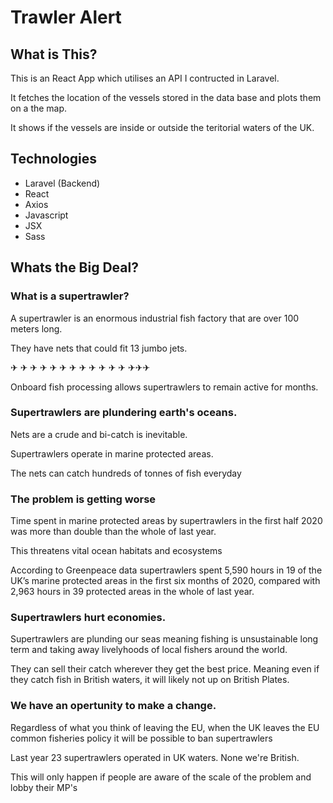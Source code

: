 # Trawler Alert

## What is This?

This is an React App which utilises an API I contructed in Laravel.

It fetches the location of the vessels stored in the data base and plots them on a the map.

It shows if the vessels are inside or outside the teritorial waters of the UK.

## Technologies
  - Laravel (Backend)
  - React
  - Axios
  - Javascript
  - JSX
  - Sass



## Whats the Big Deal?

### What is a supertrawler?

A supertrawler is an enormous industrial fish factory that are over 100 meters long.

They have nets that could fit 13 jumbo jets.

✈ ✈ ✈ ✈ ✈ ✈   ✈ ✈ ✈ ✈ ✈ ✈   ✈✈✈

Onboard fish processing allows supertrawlers to remain active for months.

### Supertrawlers are plundering earth's oceans.

Nets are a crude and bi-catch is inevitable.

Supertrawlers operate in marine protected areas.

The nets can catch hundreds of tonnes of fish everyday

### The problem is getting worse

Time spent in marine protected areas by supertrawlers in the first half 2020 was more than double than the whole of last year.

This threatens vital ocean habitats and ecosystems

According to Greenpeace data supertrawlers spent 5,590 hours in 19 of the UK’s marine protected areas in the first six months of 2020, compared with 2,963 hours in 39 protected areas in the whole of last year.

### Supertrawlers hurt economies.
Supertrawlers are plunding our seas meaning fishing is unsustainable long term and taking away livelyhoods of local fishers around the world.

They can sell their catch wherever they get the best price. Meaning even if they catch fish in British waters, it will likely not up on British Plates.

### We have an opertunity to make a change.

Regardless of what you think of leaving the EU, when the UK leaves the EU common fisheries policy it will be possible to ban supertrawlers

Last year 23 supertrawlers operated in UK waters. None we're British.

This will only happen if people are aware of the scale of the problem and lobby their MP's
